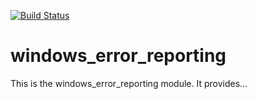 [![Build Status](https://travis-ci.org/meboz/puppet-windows_error_reporting.png?branch=master)](https://travis-ci.org/meboz/puppet-windows_error_reporting)

# windows_error_reporting #

This is the windows_error_reporting module. It provides...
